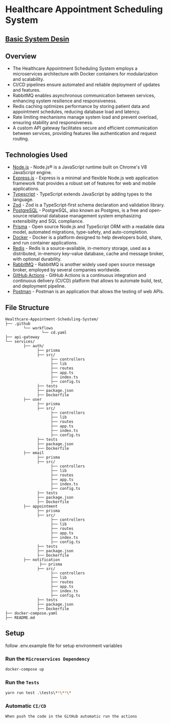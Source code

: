 # Healthcare Appointment Scheduling System

## [Basic System Desin](https://ali-akkas.notion.site/Healthcare-Appointment-Scheduling-System-cf67ead3bb1947f58f505c18fb886280?pvs=4)

## Overview

- The Healthcare Appointment Scheduling System employs a microservices architecture with Docker containers for modularization and scalability.
- CI/CD pipelines ensure automated and reliable deployment of updates and features.
- RabbitMQ enables asynchronous communication between services, enhancing system resilience and responsiveness.
- Redis caching optimizes performance by storing patient data and appointment schedules, reducing database load and latency.
- Rate limiting mechanisms manage system load and prevent overload, ensuring stability and responsiveness.
- A custom API gateway facilitates secure and efficient communication between services, providing features like authentication and request routing.

## Technologies Used

- [Node.js](https://nodejs.org/en/) - Node.js® is a JavaScript runtime built on Chrome's V8 JavaScript engine.
- [Express.js](https://expressjs.com/) - Express is a minimal and flexible Node.js web application framework that provides a robust set of features for web and mobile applications.
- [Typescript](https://www.typescriptlang.org/) - TypeScript extends JavaScript by adding types to the language.
- [Zod](https://zod.dev/) - Zod is a TypeScript-first schema declaration and validation library.
- [PostgreSQL](https://www.postgresql.org/) - PostgreSQL, also known as Postgres, is a free and open-source relational database management system emphasizing extensibility and SQL compliance.
- [Prisma](https://www.prisma.io/) - Open source Node.js and TypeScript ORM with a readable data model, automated migrations, type-safety, and auto-completion.
- [Docker](https://www.docker.com/) - Docker is a platform designed to help developers build, share, and run container applications.
- [Redis](https://redis.io/) - Redis is a source-available, in-memory storage, used as a distributed, in-memory key–value database, cache and message broker, with optional durability.
- [RabbitMQ](https://www.rabbitmq.com/) - RabbitMQ is another widely used open source message broker, employed by several companies worldwide.
- [GitHub Actions](https://github.com/features/actions) - GitHub Actions is a continuous integration and continuous delivery (CI/CD) platform that allows to automate build, test, and deployment pipeline.
- [Postman](https://www.postman.com/) - Postman is an application that allows the testing of web APIs.

## File Structure

```
Healthcare-Appointment-Scheduling-System/
├── .github
        └── workflows
                └── cd.yaml
├── api-gateway
└── services/
        ├── auth/
              ├── prisma
              ├── src/
                    ├── controllers
                    ├── lib
                    ├── routes
                    ├── app.ts
                    ├── index.ts
                    ├── config.ts
              ├── tests
              ├── package.json
              ├── Dockerfile
        ├── user
              ├── prisma
              ├── src/
                    ├── controllers
                    ├── lib
                    ├── routes
                    ├── app.ts
                    ├── index.ts
                    ├── config.ts
              ├── tests
              ├── package.json
              ├── Dockerfile
        ├── email
              ├── prisma
              ├── src/
                    ├── controllers
                    ├── lib
                    ├── routes
                    ├── app.ts
                    ├── index.ts
                    ├── config.ts
              ├── tests
              ├── package.json
              ├── Dockerfile
        ├── appointment
              ├── prisma
              ├── src/
                    ├── controllers
                    ├── lib
                    ├── routes
                    ├── app.ts
                    ├── index.ts
                    ├── config.ts
              ├── tests
              ├── package.json
              ├── Dockerfile
        ├── notification
               ├── prisma
              ├── src/
                    ├── controllers
                    ├── lib
                    ├── routes
                    ├── app.ts
                    ├── index.ts
                    ├── config.ts
              ├── tests
              ├── package.json
              ├── Dockerfile
├── docker-compose.yaml
├── README.md
```

## Setup

follow .env.example file for setup environment variables

### Run the `Microservices Dependency`

```bash
docker-compose up
```

### Run the `Tests`

```bash
yarn run test .\tests\**\**\*
```

### Automatic `CI/CD`

```
When push the code in the GitHub automatic run the actions
```
